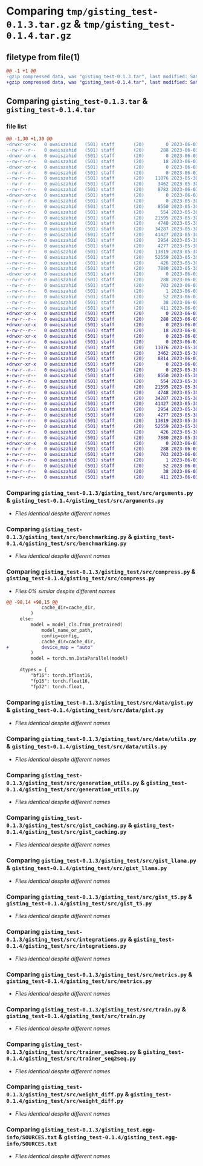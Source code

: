# Comparing `tmp/gisting_test-0.1.3.tar.gz` & `tmp/gisting_test-0.1.4.tar.gz`

## filetype from file(1)

```diff
@@ -1 +1 @@
-gzip compressed data, was "gisting_test-0.1.3.tar", last modified: Sat Jun  3 02:26:01 2023, max compression
+gzip compressed data, was "gisting_test-0.1.4.tar", last modified: Sat Jun  3 02:44:27 2023, max compression
```

## Comparing `gisting_test-0.1.3.tar` & `gisting_test-0.1.4.tar`

### file list

```diff
@@ -1,30 +1,30 @@
-drwxr-xr-x   0 owaiszahid   (501) staff       (20)        0 2023-06-03 02:26:01.755365 gisting_test-0.1.3/
--rw-r--r--   0 owaiszahid   (501) staff       (20)      288 2023-06-03 02:26:01.755244 gisting_test-0.1.3/PKG-INFO
-drwxr-xr-x   0 owaiszahid   (501) staff       (20)        0 2023-06-03 02:26:01.751175 gisting_test-0.1.3/gisting_test/
--rw-r--r--   0 owaiszahid   (501) staff       (20)       18 2023-06-01 17:36:38.000000 gisting_test-0.1.3/gisting_test/__init__.py
-drwxr-xr-x   0 owaiszahid   (501) staff       (20)        0 2023-06-03 02:26:01.754576 gisting_test-0.1.3/gisting_test/src/
--rw-r--r--   0 owaiszahid   (501) staff       (20)        0 2023-06-01 17:49:51.000000 gisting_test-0.1.3/gisting_test/src/__init__.py
--rw-r--r--   0 owaiszahid   (501) staff       (20)    11076 2023-05-30 23:00:39.000000 gisting_test-0.1.3/gisting_test/src/arguments.py
--rw-r--r--   0 owaiszahid   (501) staff       (20)     3462 2023-05-30 23:00:39.000000 gisting_test-0.1.3/gisting_test/src/benchmarking.py
--rw-r--r--   0 owaiszahid   (501) staff       (20)     8782 2023-06-03 02:25:18.000000 gisting_test-0.1.3/gisting_test/src/compress.py
-drwxr-xr-x   0 owaiszahid   (501) staff       (20)        0 2023-06-03 02:26:01.755027 gisting_test-0.1.3/gisting_test/src/data/
--rw-r--r--   0 owaiszahid   (501) staff       (20)        0 2023-05-30 23:00:39.000000 gisting_test-0.1.3/gisting_test/src/data/__init__.py
--rw-r--r--   0 owaiszahid   (501) staff       (20)     8550 2023-05-30 23:00:39.000000 gisting_test-0.1.3/gisting_test/src/data/gist.py
--rw-r--r--   0 owaiszahid   (501) staff       (20)      554 2023-05-30 23:00:39.000000 gisting_test-0.1.3/gisting_test/src/data/utils.py
--rw-r--r--   0 owaiszahid   (501) staff       (20)    21595 2023-05-30 23:00:39.000000 gisting_test-0.1.3/gisting_test/src/generation_utils.py
--rw-r--r--   0 owaiszahid   (501) staff       (20)     4748 2023-05-30 23:00:39.000000 gisting_test-0.1.3/gisting_test/src/gist_caching.py
--rw-r--r--   0 owaiszahid   (501) staff       (20)    34287 2023-05-30 23:00:39.000000 gisting_test-0.1.3/gisting_test/src/gist_llama.py
--rw-r--r--   0 owaiszahid   (501) staff       (20)    41427 2023-05-30 23:00:39.000000 gisting_test-0.1.3/gisting_test/src/gist_t5.py
--rw-r--r--   0 owaiszahid   (501) staff       (20)     2954 2023-05-30 23:00:39.000000 gisting_test-0.1.3/gisting_test/src/integrations.py
--rw-r--r--   0 owaiszahid   (501) staff       (20)     4277 2023-05-30 23:00:39.000000 gisting_test-0.1.3/gisting_test/src/metrics.py
--rw-r--r--   0 owaiszahid   (501) staff       (20)    13819 2023-05-30 23:00:39.000000 gisting_test-0.1.3/gisting_test/src/train.py
--rw-r--r--   0 owaiszahid   (501) staff       (20)    52559 2023-05-30 23:00:39.000000 gisting_test-0.1.3/gisting_test/src/trainer_seq2seq.py
--rw-r--r--   0 owaiszahid   (501) staff       (20)      426 2023-05-30 23:00:39.000000 gisting_test-0.1.3/gisting_test/src/utils.py
--rw-r--r--   0 owaiszahid   (501) staff       (20)     7880 2023-05-30 23:00:39.000000 gisting_test-0.1.3/gisting_test/src/weight_diff.py
-drwxr-xr-x   0 owaiszahid   (501) staff       (20)        0 2023-06-03 02:26:01.751721 gisting_test-0.1.3/gisting_test.egg-info/
--rw-r--r--   0 owaiszahid   (501) staff       (20)      288 2023-06-03 02:26:01.000000 gisting_test-0.1.3/gisting_test.egg-info/PKG-INFO
--rw-r--r--   0 owaiszahid   (501) staff       (20)      703 2023-06-03 02:26:01.000000 gisting_test-0.1.3/gisting_test.egg-info/SOURCES.txt
--rw-r--r--   0 owaiszahid   (501) staff       (20)        1 2023-06-03 02:26:01.000000 gisting_test-0.1.3/gisting_test.egg-info/dependency_links.txt
--rw-r--r--   0 owaiszahid   (501) staff       (20)       52 2023-06-03 02:26:01.000000 gisting_test-0.1.3/gisting_test.egg-info/top_level.txt
--rw-r--r--   0 owaiszahid   (501) staff       (20)       38 2023-06-03 02:26:01.755405 gisting_test-0.1.3/setup.cfg
--rw-r--r--   0 owaiszahid   (501) staff       (20)      411 2023-06-03 02:25:43.000000 gisting_test-0.1.3/setup.py
+drwxr-xr-x   0 owaiszahid   (501) staff       (20)        0 2023-06-03 02:44:27.417678 gisting_test-0.1.4/
+-rw-r--r--   0 owaiszahid   (501) staff       (20)      288 2023-06-03 02:44:27.417552 gisting_test-0.1.4/PKG-INFO
+drwxr-xr-x   0 owaiszahid   (501) staff       (20)        0 2023-06-03 02:44:27.412756 gisting_test-0.1.4/gisting_test/
+-rw-r--r--   0 owaiszahid   (501) staff       (20)       18 2023-06-01 17:36:38.000000 gisting_test-0.1.4/gisting_test/__init__.py
+drwxr-xr-x   0 owaiszahid   (501) staff       (20)        0 2023-06-03 02:44:27.416760 gisting_test-0.1.4/gisting_test/src/
+-rw-r--r--   0 owaiszahid   (501) staff       (20)        0 2023-06-01 17:49:51.000000 gisting_test-0.1.4/gisting_test/src/__init__.py
+-rw-r--r--   0 owaiszahid   (501) staff       (20)    11076 2023-05-30 23:00:39.000000 gisting_test-0.1.4/gisting_test/src/arguments.py
+-rw-r--r--   0 owaiszahid   (501) staff       (20)     3462 2023-05-30 23:00:39.000000 gisting_test-0.1.4/gisting_test/src/benchmarking.py
+-rw-r--r--   0 owaiszahid   (501) staff       (20)     8814 2023-06-03 02:43:55.000000 gisting_test-0.1.4/gisting_test/src/compress.py
+drwxr-xr-x   0 owaiszahid   (501) staff       (20)        0 2023-06-03 02:44:27.417309 gisting_test-0.1.4/gisting_test/src/data/
+-rw-r--r--   0 owaiszahid   (501) staff       (20)        0 2023-05-30 23:00:39.000000 gisting_test-0.1.4/gisting_test/src/data/__init__.py
+-rw-r--r--   0 owaiszahid   (501) staff       (20)     8550 2023-05-30 23:00:39.000000 gisting_test-0.1.4/gisting_test/src/data/gist.py
+-rw-r--r--   0 owaiszahid   (501) staff       (20)      554 2023-05-30 23:00:39.000000 gisting_test-0.1.4/gisting_test/src/data/utils.py
+-rw-r--r--   0 owaiszahid   (501) staff       (20)    21595 2023-05-30 23:00:39.000000 gisting_test-0.1.4/gisting_test/src/generation_utils.py
+-rw-r--r--   0 owaiszahid   (501) staff       (20)     4748 2023-05-30 23:00:39.000000 gisting_test-0.1.4/gisting_test/src/gist_caching.py
+-rw-r--r--   0 owaiszahid   (501) staff       (20)    34287 2023-05-30 23:00:39.000000 gisting_test-0.1.4/gisting_test/src/gist_llama.py
+-rw-r--r--   0 owaiszahid   (501) staff       (20)    41427 2023-05-30 23:00:39.000000 gisting_test-0.1.4/gisting_test/src/gist_t5.py
+-rw-r--r--   0 owaiszahid   (501) staff       (20)     2954 2023-05-30 23:00:39.000000 gisting_test-0.1.4/gisting_test/src/integrations.py
+-rw-r--r--   0 owaiszahid   (501) staff       (20)     4277 2023-05-30 23:00:39.000000 gisting_test-0.1.4/gisting_test/src/metrics.py
+-rw-r--r--   0 owaiszahid   (501) staff       (20)    13819 2023-05-30 23:00:39.000000 gisting_test-0.1.4/gisting_test/src/train.py
+-rw-r--r--   0 owaiszahid   (501) staff       (20)    52559 2023-05-30 23:00:39.000000 gisting_test-0.1.4/gisting_test/src/trainer_seq2seq.py
+-rw-r--r--   0 owaiszahid   (501) staff       (20)      426 2023-05-30 23:00:39.000000 gisting_test-0.1.4/gisting_test/src/utils.py
+-rw-r--r--   0 owaiszahid   (501) staff       (20)     7880 2023-05-30 23:00:39.000000 gisting_test-0.1.4/gisting_test/src/weight_diff.py
+drwxr-xr-x   0 owaiszahid   (501) staff       (20)        0 2023-06-03 02:44:27.413666 gisting_test-0.1.4/gisting_test.egg-info/
+-rw-r--r--   0 owaiszahid   (501) staff       (20)      288 2023-06-03 02:44:27.000000 gisting_test-0.1.4/gisting_test.egg-info/PKG-INFO
+-rw-r--r--   0 owaiszahid   (501) staff       (20)      703 2023-06-03 02:44:27.000000 gisting_test-0.1.4/gisting_test.egg-info/SOURCES.txt
+-rw-r--r--   0 owaiszahid   (501) staff       (20)        1 2023-06-03 02:44:27.000000 gisting_test-0.1.4/gisting_test.egg-info/dependency_links.txt
+-rw-r--r--   0 owaiszahid   (501) staff       (20)       52 2023-06-03 02:44:27.000000 gisting_test-0.1.4/gisting_test.egg-info/top_level.txt
+-rw-r--r--   0 owaiszahid   (501) staff       (20)       38 2023-06-03 02:44:27.417722 gisting_test-0.1.4/setup.cfg
+-rw-r--r--   0 owaiszahid   (501) staff       (20)      411 2023-06-03 02:44:18.000000 gisting_test-0.1.4/setup.py
```

### Comparing `gisting_test-0.1.3/gisting_test/src/arguments.py` & `gisting_test-0.1.4/gisting_test/src/arguments.py`

 * *Files identical despite different names*

### Comparing `gisting_test-0.1.3/gisting_test/src/benchmarking.py` & `gisting_test-0.1.4/gisting_test/src/benchmarking.py`

 * *Files identical despite different names*

### Comparing `gisting_test-0.1.3/gisting_test/src/compress.py` & `gisting_test-0.1.4/gisting_test/src/compress.py`

 * *Files 0% similar despite different names*

```diff
@@ -98,14 +98,15 @@
             cache_dir=cache_dir,
         )
     else:
         model = model_cls.from_pretrained(
             model_name_or_path,
             config=config,
             cache_dir=cache_dir,
+            device_map = "auto"
         )
         model = torch.nn.DataParallel(model)
 
     dtypes = {
         "bf16": torch.bfloat16,
         "fp16": torch.float16,
         "fp32": torch.float,
```

### Comparing `gisting_test-0.1.3/gisting_test/src/data/gist.py` & `gisting_test-0.1.4/gisting_test/src/data/gist.py`

 * *Files identical despite different names*

### Comparing `gisting_test-0.1.3/gisting_test/src/data/utils.py` & `gisting_test-0.1.4/gisting_test/src/data/utils.py`

 * *Files identical despite different names*

### Comparing `gisting_test-0.1.3/gisting_test/src/generation_utils.py` & `gisting_test-0.1.4/gisting_test/src/generation_utils.py`

 * *Files identical despite different names*

### Comparing `gisting_test-0.1.3/gisting_test/src/gist_caching.py` & `gisting_test-0.1.4/gisting_test/src/gist_caching.py`

 * *Files identical despite different names*

### Comparing `gisting_test-0.1.3/gisting_test/src/gist_llama.py` & `gisting_test-0.1.4/gisting_test/src/gist_llama.py`

 * *Files identical despite different names*

### Comparing `gisting_test-0.1.3/gisting_test/src/gist_t5.py` & `gisting_test-0.1.4/gisting_test/src/gist_t5.py`

 * *Files identical despite different names*

### Comparing `gisting_test-0.1.3/gisting_test/src/integrations.py` & `gisting_test-0.1.4/gisting_test/src/integrations.py`

 * *Files identical despite different names*

### Comparing `gisting_test-0.1.3/gisting_test/src/metrics.py` & `gisting_test-0.1.4/gisting_test/src/metrics.py`

 * *Files identical despite different names*

### Comparing `gisting_test-0.1.3/gisting_test/src/train.py` & `gisting_test-0.1.4/gisting_test/src/train.py`

 * *Files identical despite different names*

### Comparing `gisting_test-0.1.3/gisting_test/src/trainer_seq2seq.py` & `gisting_test-0.1.4/gisting_test/src/trainer_seq2seq.py`

 * *Files identical despite different names*

### Comparing `gisting_test-0.1.3/gisting_test/src/weight_diff.py` & `gisting_test-0.1.4/gisting_test/src/weight_diff.py`

 * *Files identical despite different names*

### Comparing `gisting_test-0.1.3/gisting_test.egg-info/SOURCES.txt` & `gisting_test-0.1.4/gisting_test.egg-info/SOURCES.txt`

 * *Files identical despite different names*

